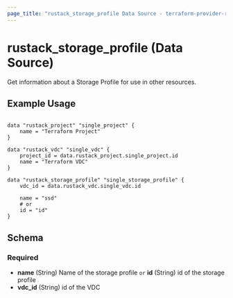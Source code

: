 ```yaml
---
page_title: "rustack_storage_profile Data Source - terraform-provider-rustack"
---
```

# rustack_storage_profile (Data Source)

Get information about a Storage Profile for use in other resources. 

## Example Usage

```hcl

data "rustack_project" "single_project" {
    name = "Terraform Project"
}

data "rustack_vdc" "single_vdc" {
    project_id = data.rustack_project.single_project.id
    name = "Terraform VDC"
}

data "rustack_storage_profile" "single_storage_profile" {
    vdc_id = data.rustack_vdc.single_vdc.id

    name = "ssd"
    # or
    id = "id"
}

```
## Schema

### Required

- **name** (String) Name of the storage profile `or` **id** (String) id of the storage profile
- **vdc_id** (String) id of the VDC
